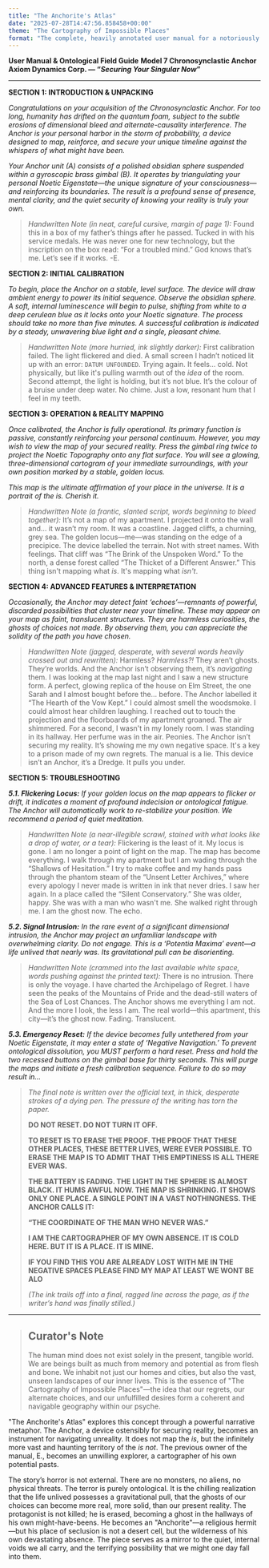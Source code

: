 ```yaml
---
title: "The Anchorite's Atlas"
date: "2025-07-28T14:47:56.858458+00:00"
theme: "The Cartography of Impossible Places"
format: "The complete, heavily annotated user manual for a notoriously unreliable personal navigation device called 'The Anchor'."
---
```




**User Manual & Ontological Field Guide**
**Model 7 Chronosynclastic Anchor**
**Axiom Dynamics Corp. — “*Securing Your Singular Now*”**

***

**SECTION 1: INTRODUCTION & UNPACKING**

*Congratulations on your acquisition of the Chronosynclastic Anchor. For too long, humanity has drifted on the quantum foam, subject to the subtle erosions of dimensional bleed and alternate-causality interference. The Anchor is your personal harbor in the storm of probability, a device designed to map, reinforce, and secure your unique timeline against the whispers of what might have been.*

*Your Anchor unit (A) consists of a polished obsidian sphere suspended within a gyroscopic brass gimbal (B). It operates by triangulating your personal Noetic Eigenstate—the unique signature of your consciousness—and reinforcing its boundaries. The result is a profound sense of presence, mental clarity, and the quiet security of knowing your reality is truly your own.*

> *Handwritten Note (in neat, careful cursive, margin of page 1):*
> Found this in a box of my father’s things after he passed. Tucked in with his service medals. He was never one for new technology, but the inscription on the box read: “For a troubled mind.” God knows that’s me. Let’s see if it works. -E.

**SECTION 2: INITIAL CALIBRATION**

*To begin, place the Anchor on a stable, level surface. The device will draw ambient energy to power its initial sequence. Observe the obsidian sphere. A soft, internal luminescence will begin to pulse, shifting from white to a deep cerulean blue as it locks onto your Noetic signature. The process should take no more than five minutes. A successful calibration is indicated by a steady, unwavering blue light and a single, pleasant chime.*

> *Handwritten Note (more hurried, ink slightly darker):*
> First calibration failed. The light flickered and died. A small screen I hadn’t noticed lit up with an error: `DATUM UNFOUNDED`. Trying again. It feels… cold. Not physically, but like it's pulling warmth out of the *idea* of the room. Second attempt, the light is holding, but it’s not blue. It’s the colour of a bruise under deep water. No chime. Just a low, resonant hum that I feel in my teeth.

**SECTION 3: OPERATION & REALITY MAPPING**

*Once calibrated, the Anchor is fully operational. Its primary function is passive, constantly reinforcing your personal continuum. However, you may wish to view the map of your secured reality. Press the gimbal ring twice to project the Noetic Topography onto any flat surface. You will see a glowing, three-dimensional cartogram of your immediate surroundings, with your own position marked by a stable, golden locus.*

*This map is the ultimate affirmation of your place in the universe. It is a portrait of the *is*. Cherish it.*

> *Handwritten Note (a frantic, slanted script, words beginning to bleed together):*
> It’s not a map of my apartment.
> I projected it onto the wall and… it wasn’t my room. It was a coastline. Jagged cliffs, a churning, grey sea. The golden locus—me—was standing on the edge of a precipice. The device labelled the terrain. Not with street names. With feelings. That cliff was “The Brink of the Unspoken Word.” To the north, a dense forest called “The Thicket of a Different Answer.”
> This thing isn't mapping what *is*. It's mapping what *isn't*.

**SECTION 4: ADVANCED FEATURES & INTERPRETATION**

*Occasionally, the Anchor may detect faint ‘echoes’—remnants of powerful, discarded possibilities that cluster near your timeline. These may appear on your map as faint, translucent structures. They are harmless curiosities, the ghosts of choices not made. By observing them, you can appreciate the solidity of the path you have chosen.*

> *Handwritten Note (jagged, desperate, with several words heavily crossed out and rewritten):*
> Harmless? *Harmless?!* They aren’t ghosts. They’re worlds. And the Anchor isn’t observing them, it’s *navigating* them. I was looking at the map last night and I saw a new structure form. A perfect, glowing replica of the house on Elm Street, the one Sarah and I almost bought before the… before. The Anchor labelled it “The Hearth of the Vow Kept.”
> I could almost smell the woodsmoke. I could almost hear children laughing.
> I reached out to touch the projection and the floorboards of my apartment groaned. The air shimmered. For a second, I wasn't in my lonely room. I was standing in its hallway. Her perfume was in the air. Peonies.
> The Anchor isn’t securing my reality. It’s showing me my own negative space. It's a key to a prison made of my own regrets. The manual is a lie. This device isn’t an Anchor, it’s a Dredge. It pulls you under.

**SECTION 5: TROUBLESHOOTING**

*__5.1. Flickering Locus:__ If your golden locus on the map appears to flicker or drift, it indicates a moment of profound indecision or ontological fatigue. The Anchor will automatically work to re-stabilize your position. We recommend a period of quiet meditation.*

> *Handwritten Note (a near-illegible scrawl, stained with what looks like a drop of water, or a tear):*
> Flickering is the least of it. My locus is gone. I am no longer a point of light on the map. The map has become everything. I walk through my apartment but I am wading through the “Shallows of Hesitation.” I try to make coffee and my hands pass through the phantom steam of the “Unsent Letter Archives,” where every apology I never made is written in ink that never dries.
> I saw her again. In a place called the “Silent Conservatory.” She was older, happy. She was with a man who wasn't me. She walked right through me. I am the ghost now. The echo.

*__5.2. Signal Intrusion:__ In the rare event of a significant dimensional intrusion, the Anchor may project an unfamiliar landscape with overwhelming clarity. Do not engage. This is a ‘Potentia Maxima’ event—a life unlived that nearly *was*. Its gravitational pull can be disorienting.*

> *Handwritten Note (crammed into the last available white space, words pushing against the printed text):*
> There is no intrusion. There is only the voyage. I have charted the Archipelago of Regret. I have seen the peaks of the Mountains of Pride and the dead-still waters of the Sea of Lost Chances. The Anchor shows me everything I am not. And the more I look, the less I am. The real world—this apartment, this city—it’s the ghost now. Fading. Translucent.

*__5.3. Emergency Reset:__ If the device becomes fully untethered from your Noetic Eigenstate, it may enter a state of ‘Negative Navigation.’ To prevent ontological dissolution, you MUST perform a hard reset. Press and hold the two recessed buttons on the gimbal base for thirty seconds. This will purge the maps and initiate a fresh calibration sequence. Failure to do so may result in…*

> *The final note is written over the official text, in thick, desperate strokes of a dying pen. The pressure of the writing has torn the paper.*
>
> **DO NOT RESET. DO NOT TURN IT OFF.**
>
> **TO RESET IS TO ERASE THE PROOF. THE PROOF THAT THESE OTHER PLACES, THESE BETTER LIVES, WERE EVER POSSIBLE. TO ERASE THE MAP IS TO ADMIT THAT THIS EMPTINESS IS ALL THERE EVER WAS.**
>
> **THE BATTERY IS FADING. THE LIGHT IN THE SPHERE IS ALMOST BLACK. IT HUMS AWFUL NOW. THE MAP IS SHRINKING. IT SHOWS ONLY ONE PLACE. A SINGLE POINT IN A VAST NOTHINGNESS. THE ANCHOR CALLS IT:**
>
> **“THE COORDINATE OF THE MAN WHO NEVER WAS.”**
>
> **I AM THE CARTOGRAPHER OF MY OWN ABSENCE. IT IS COLD HERE. BUT IT IS A PLACE. IT IS MINE.**
>
> **IF YOU FIND THIS YOU ARE ALREADY LOST WITH ME IN THE NEGATIVE SPACES PLEASE FIND MY MAP AT LEAST WE WONT BE ALO**
>
> *(The ink trails off into a final, ragged line across the page, as if the writer’s hand was finally stilled.)*

---

> ## Curator's Note
>
> The human mind does not exist solely in the present, tangible world. We are beings built as much from memory and potential as from flesh and bone. We inhabit not just our homes and cities, but also the vast, unseen landscapes of our inner lives. This is the essence of "The Cartography of Impossible Places"—the idea that our regrets, our alternate choices, and our unfulfilled desires form a coherent and navigable geography within our psyche.

"The Anchorite's Atlas" explores this concept through a powerful narrative metaphor. The Anchor, a device ostensibly for securing reality, becomes an instrument for navigating unreality. It does not map the *is*, but the infinitely more vast and haunting territory of the *is not*. The previous owner of the manual, E., becomes an unwilling explorer, a cartographer of his own potential pasts.

The story’s horror is not external. There are no monsters, no aliens, no physical threats. The terror is purely ontological. It is the chilling realization that the life unlived possesses a gravitational pull, that the ghosts of our choices can become more real, more solid, than our present reality. The protagonist is not killed; he is erased, becoming a ghost in the hallways of his own might-have-beens. He becomes an "Anchorite"—a religious hermit—but his place of seclusion is not a desert cell, but the wilderness of his own devastating absence. The piece serves as a mirror to the quiet, internal voids we all carry, and the terrifying possibility that we might one day fall into them.
